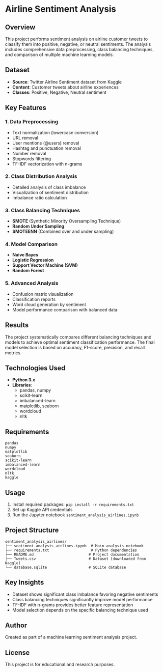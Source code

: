# Airline Sentiment Analysis

## Overview
This project performs sentiment analysis on airline customer tweets to classify them into positive, negative, or neutral sentiments. The analysis includes comprehensive data preprocessing, class balancing techniques, and comparison of multiple machine learning models.

## Dataset
- **Source**: Twitter Airline Sentiment dataset from Kaggle
- **Content**: Customer tweets about airline experiences
- **Classes**: Positive, Negative, Neutral sentiment

## Key Features

### 1. Data Preprocessing
- Text normalization (lowercase conversion)
- URL removal
- User mentions (@users) removal
- Hashtag and punctuation removal
- Number removal
- Stopwords filtering
- TF-IDF vectorization with n-grams

### 2. Class Distribution Analysis
- Detailed analysis of class imbalance
- Visualization of sentiment distribution
- Imbalance ratio calculation

### 3. Class Balancing Techniques
- **SMOTE** (Synthetic Minority Oversampling Technique)
- **Random Under Sampling**
- **SMOTEENN** (Combined over and under sampling)

### 4. Model Comparison
- **Naive Bayes**
- **Logistic Regression**
- **Support Vector Machine (SVM)**
- **Random Forest**

### 5. Advanced Analysis
- Confusion matrix visualization
- Classification reports
- Word cloud generation by sentiment
- Model performance comparison with balanced data

## Results
The project systematically compares different balancing techniques and models to achieve optimal sentiment classification performance. The final model selection is based on accuracy, F1-score, precision, and recall metrics.

## Technologies Used
- **Python 3.x**
- **Libraries**:
  - pandas, numpy
  - scikit-learn
  - imbalanced-learn
  - matplotlib, seaborn
  - wordcloud
  - nltk

## Requirements
```
pandas
numpy
matplotlib
seaborn
scikit-learn
imbalanced-learn
wordcloud
nltk
kaggle
```

## Usage
1. Install required packages: `pip install -r requirements.txt`
2. Set up Kaggle API credentials
3. Run the Jupyter notebook `sentiment_analysis_airlines.ipynb`

## Project Structure
```
sentiment_analysis_airlines/
├── sentiment_analysis_airlines.ipynb  # Main analysis notebook
├── requirements.txt                   # Python dependencies
├── README.md                         # Project documentation
├── Tweets.csv                        # Dataset (downloaded from Kaggle)
└── database.sqlite                   # SQLite database
```

## Key Insights
- Dataset shows significant class imbalance favoring negative sentiments
- Class balancing techniques significantly improve model performance
- TF-IDF with n-grams provides better feature representation
- Model selection depends on the specific balancing technique used

## Author
Created as part of a machine learning sentiment analysis project.

## License
This project is for educational and research purposes.
